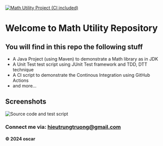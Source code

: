 [![Math Utility Project (CI included)](https://github.com/trungtruongit/math-util1/actions/workflows/maven.yml/badge.svg)](https://github.com/trungtruongit/math-util1/actions/workflows/maven.yml)

# Welcome to Math Utility Repository

## You will find in this repo the following stuff

* A Java Project (using Maven) to demonstrate a Math library as in JDK
* A Unit Test test script using JUnit Test framework and TDD, DTT technique
* A CI script to demonstrate the Continous Integration using GitHub Actions
* and more...

## Screenshots


![Source code and test script](https://github.com/trungtruongit/math-util1/blob/main/screenshots/SourceCodeAndUntit.png)

### Connect me via: hieutrungtruong@gmail.com

#### &#169; 2024 oscar